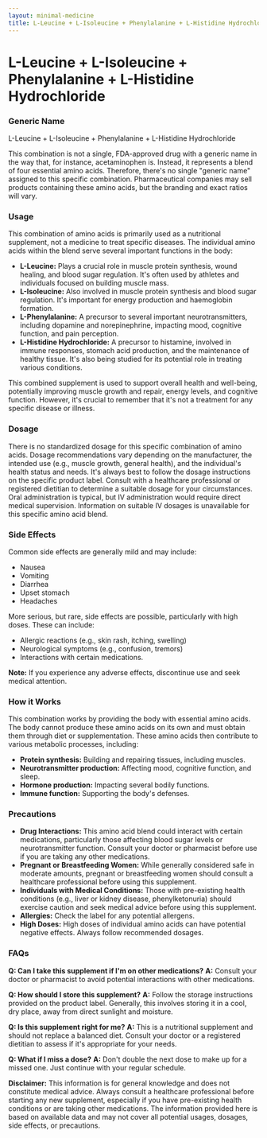 ```yaml
---
layout: minimal-medicine
title: L-Leucine + L-Isoleucine + Phenylalanine + L-Histidine Hydrochloride
---
```


# L-Leucine + L-Isoleucine + Phenylalanine + L-Histidine Hydrochloride
### Generic Name
L-Leucine + L-Isoleucine + Phenylalanine + L-Histidine Hydrochloride

This combination is not a single, FDA-approved drug with a generic name in the way that, for instance, acetaminophen is.  Instead, it represents a blend of four essential amino acids.  Therefore, there's no single "generic name" assigned to this specific combination.  Pharmaceutical companies may sell products containing these amino acids, but the branding and exact ratios will vary.

### Usage

This combination of amino acids is primarily used as a nutritional supplement, not a medicine to treat specific diseases.  The individual amino acids within the blend serve several important functions in the body:

* **L-Leucine:** Plays a crucial role in muscle protein synthesis, wound healing, and blood sugar regulation.  It's often used by athletes and individuals focused on building muscle mass.
* **L-Isoleucine:** Also involved in muscle protein synthesis and blood sugar regulation.  It's important for energy production and haemoglobin formation.
* **L-Phenylalanine:** A precursor to several important neurotransmitters, including dopamine and norepinephrine, impacting mood, cognitive function, and pain perception.
* **L-Histidine Hydrochloride:** A precursor to histamine, involved in immune responses, stomach acid production, and the maintenance of healthy tissue. It's also being studied for its potential role in treating various conditions.


This combined supplement is used to support overall health and well-being, potentially improving muscle growth and repair, energy levels, and cognitive function.  However, it's crucial to remember that it's not a treatment for any specific disease or illness.


### Dosage

There is no standardized dosage for this specific combination of amino acids.  Dosage recommendations vary depending on the manufacturer, the intended use (e.g., muscle growth, general health), and the individual's health status and needs.  It's always best to follow the dosage instructions on the specific product label. Consult with a healthcare professional or registered dietitian to determine a suitable dosage for your circumstances.  Oral administration is typical, but IV administration would require direct medical supervision.  Information on suitable IV dosages is unavailable for this specific amino acid blend.


### Side Effects

Common side effects are generally mild and may include:

* Nausea
* Vomiting
* Diarrhea
* Upset stomach
* Headaches

More serious, but rare, side effects are possible, particularly with high doses.  These can include:

* Allergic reactions (e.g., skin rash, itching, swelling)
* Neurological symptoms (e.g., confusion, tremors)
* Interactions with certain medications.

**Note:** If you experience any adverse effects, discontinue use and seek medical attention.

### How it Works

This combination works by providing the body with essential amino acids. The body cannot produce these amino acids on its own and must obtain them through diet or supplementation.  These amino acids then contribute to various metabolic processes, including:

* **Protein synthesis:** Building and repairing tissues, including muscles.
* **Neurotransmitter production:** Affecting mood, cognitive function, and sleep.
* **Hormone production:**  Impacting several bodily functions.
* **Immune function:** Supporting the body's defenses.


### Precautions

* **Drug Interactions:**  This amino acid blend could interact with certain medications, particularly those affecting blood sugar levels or neurotransmitter function.  Consult your doctor or pharmacist before use if you are taking any other medications.
* **Pregnant or Breastfeeding Women:**  While generally considered safe in moderate amounts, pregnant or breastfeeding women should consult a healthcare professional before using this supplement.
* **Individuals with Medical Conditions:** Those with pre-existing health conditions (e.g., liver or kidney disease, phenylketonuria) should exercise caution and seek medical advice before using this supplement.
* **Allergies:** Check the label for any potential allergens.
* **High Doses:**  High doses of individual amino acids can have potential negative effects. Always follow recommended dosages.


### FAQs

**Q: Can I take this supplement if I'm on other medications?**
**A:** Consult your doctor or pharmacist to avoid potential interactions with other medications.

**Q: How should I store this supplement?**
**A:** Follow the storage instructions provided on the product label.  Generally, this involves storing it in a cool, dry place, away from direct sunlight and moisture.

**Q: Is this supplement right for me?**
**A:** This is a nutritional supplement and should not replace a balanced diet.  Consult your doctor or a registered dietitian to assess if it's appropriate for your needs.

**Q: What if I miss a dose?**
**A:** Don't double the next dose to make up for a missed one. Just continue with your regular schedule.


**Disclaimer:**  This information is for general knowledge and does not constitute medical advice. Always consult a healthcare professional before starting any new supplement, especially if you have pre-existing health conditions or are taking other medications.  The information provided here is based on available data and may not cover all potential usages, dosages, side effects, or precautions.
